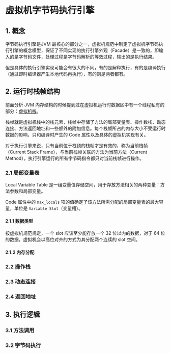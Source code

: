 # 虚拟机字节码执行引擎
## 1. 概念
字节码执行引擎是JVM 最核心的部分之一，虚拟机规范中制定了虚拟机字节码执行引擎的概念模型，保证了不同实现的执行引擎外观（Facade）是一致的，即输入的是字节码文件，处理过程是字节码解析的等效过程，输出的是执行结果。

但是具体的执行引擎实现可能会有很大的不同，有的是解释执行，有的是编译执行（通过即时编译器产生本地代码再执行），有的则是两者都有。

## 2. 运行时栈帧结构
前面分析 JVM 内存结构的时候提到过在虚拟机运行时数据区中有一个线程私有的部分：[虚拟机栈](./JVM内存结构.md#2-虚拟机栈)。

栈帧就是虚拟机栈中的栈元素，栈帧中存储了方法的局部变量表、操作数栈、动态连接、方法返回地址和一些额外的附加信息。每个栈帧所占的内存大小不受运行时数据的影响，只和编译时产生的 Code 属性以及具体的虚拟机实现有关。

对于执行引擎来说，只有当前位于栈顶的栈帧才是有效的，称为当前栈帧（Current Stack Frame），与当前栈帧关联的方法为当前方法（Current Method），执行引擎运行的所有字节码指令都只对当前栈帧进行操作。

### 2.1 局部变量表
Local Variable Table 是一组变量值存储空间，用于存放方法相关的两种变量：方法参数和局部变量。

Code 属性中的 `max_locals` 项的值确定了该方法所需分配的局部变量表的最大容量，单位是 `Variable Slot`（变量槽）。

#### 2.1.1 数据类型
按虚拟机规范规定，一个 slot 应该至少能存放一个 32 位以内的数据，对于 64 位的数据，虚拟机会以高位对齐的方式为其分配两个连续的 slot 空间。

#### 2.1.2 内存分配


### 2.2 操作栈
### 2.3 动态连接
### 2.4 返回地址

## 3. 执行逻辑
### 3.1 方法调用
### 3.2 字节码执行
